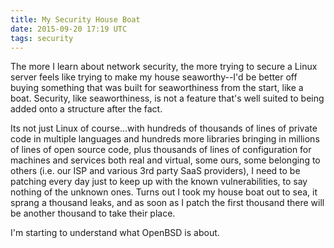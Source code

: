 ```yaml
---
title: My Security House Boat
date: 2015-09-20 17:19 UTC
tags: security
---
```


The more I learn about network security, the more trying to secure a Linux
server feels like trying to make my house seaworthy--I'd be better off buying
something that was built for seaworthiness from the start, like a boat.
Security, like seaworthiness, is not a feature that's well suited to being
added onto a structure after the fact.

Its not just Linux of course...with hundreds of thousands of lines of private
code in multiple languages and hundreds more libraries bringing in millions of
lines of open source code, plus thousands of lines of configuration for machines
and services both real and virtual, some ours, some belonging to others (i.e.
our ISP and various 3rd party SaaS providers), I need to be patching every day
just to keep up with the known vulnerabilities, to say nothing of the unknown
ones. Turns out I took my house boat out to sea, it sprang a thousand leaks, and
as soon as I patch the first thousand there will be another thousand to take
their place.

I'm starting to understand what OpenBSD is about.
